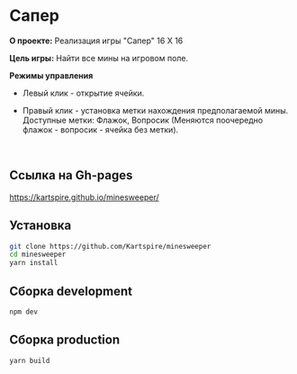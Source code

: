 # Сапер

**О проекте:**
Реализация игры "Сапер" 16 Х 16<br>

**Цель игры:**
Найти все мины на игровом поле.<br>

**Режимы управления**<br>

- Левый клик - открытие ячейки.
- Правый клик - установка метки нахождения предполагаемой мины.<br>
  Доступные метки: Флажок, Вопросик (Меняются поочередно флажок - вопросик - ячейка без метки).

  <br>

## Ссылка на Gh-pages

https://kartspire.github.io/minesweeper/

## Установка

```bash
git clone https://github.com/Kartspire/minesweeper
cd minesweeper
yarn install
```

## Сборка development

```bash
npm dev
```

## Сборка production

```bash
yarn build
```
